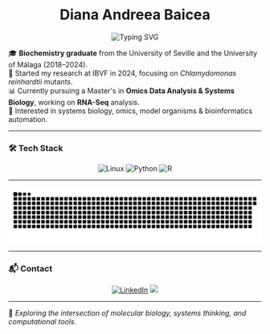 <h1 align="center">  Diana Andreea Baicea </h1>
<!-- Profile Header with Gradient and Icons -->
<p align="center">
  <img src="https://readme-typing-svg.demolab.com?font=Fira+Code&size=28&duration=4000&pause=1000&color=ffc5cb&center=true&width=800&lines=Welcome+to+my+GitHub+Profile!;Biochemist+%7C+Computer+Science+Enthusiast;Always+learning+and+improving" alt="Typing SVG" />
</p>

🎓 **Biochemistry graduate** from the University of Seville and the University of Málaga (2018–2024).  
🔬 Started my research at IBVF in 2024, focusing on *Chlamydomonas reinhardtii* mutants.  
📊 Currently pursuing a Master's in **Omics Data Analysis & Systems Biology**, working on **RNA-Seq** analysis.  
🧠 Interested in systems biology, omics, model organisms & bioinformatics automation.

---

### 🛠️ Tech Stack

<p align="center">
  <img src="https://img.shields.io/badge/Linux-000?style=for-the-badge&logo=linux&logoColor=pink" alt="Linux" />
  <img src="https://img.shields.io/badge/Python-000?style=for-the-badge&logo=python&logoColor=pink" alt="Python" />
  <img src="https://img.shields.io/badge/R-000?style=for-the-badge&logo=r&logoColor=pink" alt="R" />

</p>

---
<p align="center">
  <picture>
    <source media="(prefers-color-scheme: dark)" srcset="https://raw.githubusercontent.com/dianabaicea/dianabaicea/output/github-contribution-grid-snake-dark.svg">
    <source media="(prefers-color-scheme: light)" srcset="https://raw.githubusercontent.com/dianabaicea/dianabaicea/output/github-contribution-grid-snake.svg">
    <img alt="Contribution Snake Animation" src="https://raw.githubusercontent.com/dianabaicea/dianabaicea/output/github-contribution-grid-snake.svg">
  </picture>
</p>

---

### 📬 Contact

<p align="center">
  <a href="https://www.linkedin.com/in/diana-baicea/"><img src="https://img.shields.io/badge/LINKEDIN-0077B5?style=for-the-badge&logo=linkedin&logoColor=white" alt="LinkedIn" /></a>
  <a href="mailto:diana.baicea@gmail.com"><img src="https://img.shields.io/badge/EMAIL-D14836?style=for-the-badge&logo=gmail&logoColor=white"/></a>
</p>

---

🔬 *Exploring the intersection of molecular biology, systems thinking, and computational tools.*
